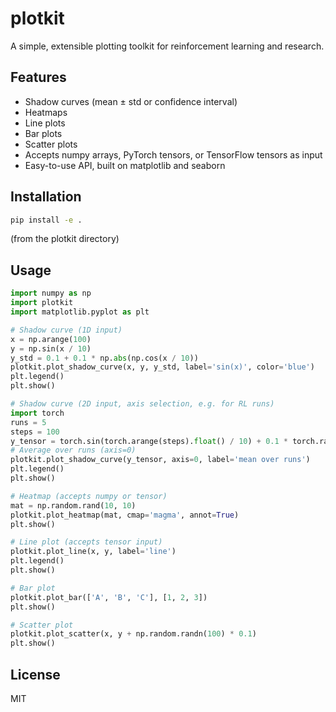 # plotkit

A simple, extensible plotting toolkit for reinforcement learning and research.

## Features
- Shadow curves (mean ± std or confidence interval)
- Heatmaps
- Line plots
- Bar plots
- Scatter plots
- Accepts numpy arrays, PyTorch tensors, or TensorFlow tensors as input
- Easy-to-use API, built on matplotlib and seaborn

## Installation

```bash
pip install -e .
```
(from the plotkit directory)

## Usage

```python
import numpy as np
import plotkit
import matplotlib.pyplot as plt

# Shadow curve (1D input)
x = np.arange(100)
y = np.sin(x / 10)
y_std = 0.1 + 0.1 * np.abs(np.cos(x / 10))
plotkit.plot_shadow_curve(x, y, y_std, label='sin(x)', color='blue')
plt.legend()
plt.show()

# Shadow curve (2D input, axis selection, e.g. for RL runs)
import torch
runs = 5
steps = 100
y_tensor = torch.sin(torch.arange(steps).float() / 10) + 0.1 * torch.randn(runs, steps)
# Average over runs (axis=0)
plotkit.plot_shadow_curve(y_tensor, axis=0, label='mean over runs')
plt.legend()
plt.show()

# Heatmap (accepts numpy or tensor)
mat = np.random.rand(10, 10)
plotkit.plot_heatmap(mat, cmap='magma', annot=True)
plt.show()

# Line plot (accepts tensor input)
plotkit.plot_line(x, y, label='line')
plt.legend()
plt.show()

# Bar plot
plotkit.plot_bar(['A', 'B', 'C'], [1, 2, 3])
plt.show()

# Scatter plot
plotkit.plot_scatter(x, y + np.random.randn(100) * 0.1)
plt.show()
```

## License
MIT 